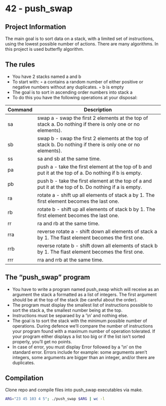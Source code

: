 # 42 - push_swap

## Project Information
The main goal is to sort data on a stack, with a limited set of instructions, using the lowest possible number of actions. 
There are many algorithms. In this project is used butterfly algorithm.

##  The rules

- You have 2 stacks named a and b
- To start with:
◦ a contains a random number of either positive or negative numbers without any duplicates.
◦ b is empty
- The goal is to sort in ascending order numbers into stack a
- To do this you have the following operations at your disposal:

Command | Description |
--- | --- |
sa | swap a - swap the first 2 elements at the top of stack a. Do nothing if there is only one or no elements). |
sb | swap b - swap the first 2 elements at the top of stack b. Do nothing if there is only one or no elements).
ss | sa and sb at the same time.
pa | push a - take the first element at the top of b and put it at the top of a. Do nothing if b is empty.
pb | push b - take the first element at the top of a and put it at the top of b. Do nothing if a is empty.
ra	| rotate a - shift up all elements of stack a by 1. The first element becomes the last one.
rb | rotate b - shift up all elements of stack b by 1. The first element becomes the last one.
rr | ra and rb at the same time.
rra	 | reverse rotate a - shift down all elements of stack a by 1. The flast element becomes the first one.
rrb | reverse rotate b - shift down all elements of stack b by 1. The flast element becomes the first one.
rrr	| rra and rrb at the same time.

## The “push_swap” program
- You have to write a program named push_swap which will receive as an argument the stack a formatted as a list of integers. The first argument should be at the top of the stack (be careful about the order).
 - The program must display the smallest list of instructions possible to sort the stack a, the smallest number being at the top.
- Instructions must be separaed by a ’\n’ and nothing else.
- The goal is to sort the stack with the minimum possible number of operations. During defence we’ll compare the number of instructions your program found with a maximum number of operation tolerated. If your program either displays a list too big or if the list isn’t sorted properly, you’ll get no points.
- In case of error, you must display Error followed by a ’\n’ on the standard error. Errors include for example: some arguments aren’t integers, some arguments are bigger than an integer, and/or there are duplicates.


## Compilation

Clone repo and compile files into push_swap executables via make.
```sh
ARG="23 45 103 4 5"; ./push_swap $ARG | wc -l
```

